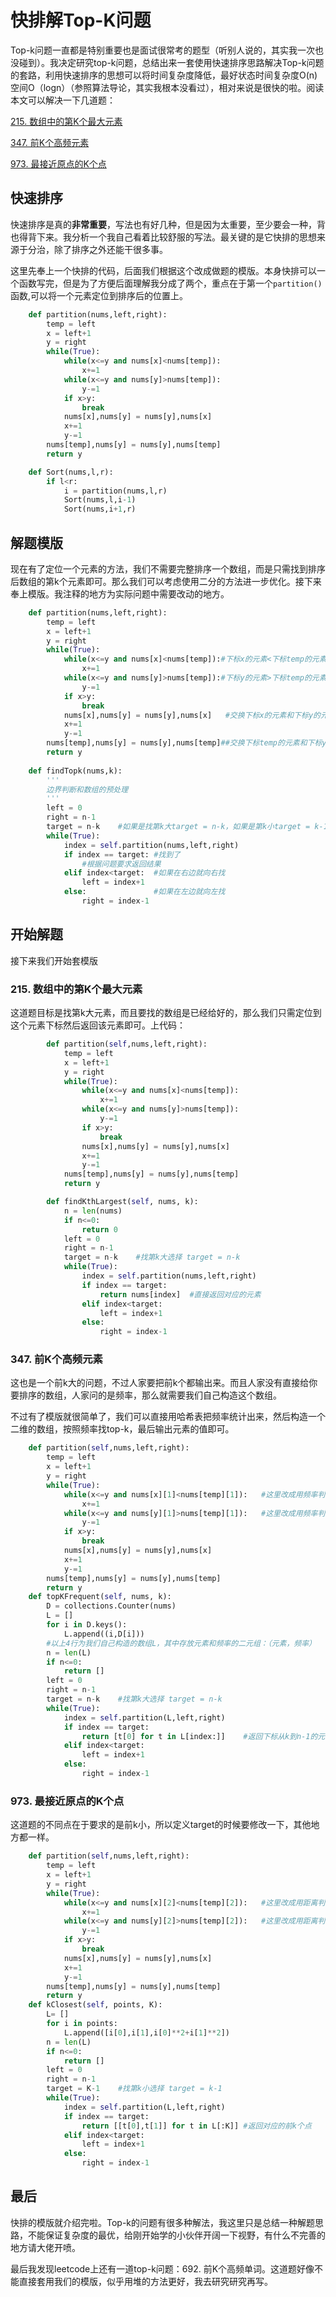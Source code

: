 # 快排解Top-K问题

Top-k问题一直都是特别重要也是面试很常考的题型（听别人说的，其实我一次也没碰到）。我决定研究top-k问题，总结出来一套使用快速排序思路解决Top-k问题的套路，利用快速排序的思想可以将时间复杂度降低，最好状态时间复杂度O(n)空间O（logn）（参照算法导论，其实我根本没看过），相对来说是很快的啦。阅读本文可以解决一下几道题：

[215. 数组中的第K个最大元素](https://leetcode-cn.com/problems/kth-largest-element-in-an-array/)

[347. 前K个高频元素](https://leetcode-cn.com/problems/top-k-frequent-elements/)

[973. 最接近原点的K个点](https://leetcode-cn.com/problems/k-closest-points-to-origin/)

## 快速排序

快速排序是真的**非常重要**，写法也有好几种，但是因为太重要，至少要会一种，背也得背下来。我分析一个我自己看着比较舒服的写法。最关键的是它快排的思想来源于分治，除了排序之外还能干很多事。

这里先奉上一个快排的代码，后面我们根据这个改成做题的模版。本身快排可以一个函数写完，但是为了方便后面理解我分成了两个，重点在于第一个`partition()`函数,可以将一个元素定位到排序后的位置上。

```python
	def partition(nums,left,right):
		temp = left
		x = left+1
		y = right
		while(True):
			while(x<=y and nums[x]<nums[temp]):
				x+=1
			while(x<=y and nums[y]>nums[temp]):
				y-=1
			if x>y:
				break
			nums[x],nums[y] = nums[y],nums[x]
			x+=1
			y-=1
		nums[temp],nums[y] = nums[y],nums[temp]
		return y

	def Sort(nums,l,r):
		if l<r:
			i = partition(nums,l,r)
			Sort(nums,l,i-1)
			Sort(nums,i+1,r)
```
## 解题模版
现在有了定位一个元素的方法，我们不需要完整排序一个数组，而是只需找到排序后数组的第k个元素即可。那么我们可以考虑使用二分的方法进一步优化。接下来奉上模版。我注释的地方为实际问题中需要改动的地方。
```python
	def partition(nums,left,right):
		temp = left
		x = left+1
		y = right
		while(True):
			while(x<=y and nums[x]<nums[temp]):#下标x的元素<下标temp的元素大小
				x+=1
			while(x<=y and nums[y]>nums[temp]):#下标y的元素>下标temp的元素大小
				y-=1
			if x>y:
				break
			nums[x],nums[y] = nums[y],nums[x]	#交换下标x的元素和下标y的元素
			x+=1
			y-=1
		nums[temp],nums[y] = nums[y],nums[temp]##交换下标temp的元素和下标y的元素
		return y
	
	def findTopk(nums,k):
		'''
		边界判断和数组的预处理
		'''
		left = 0
		right = n-1
		target = n-k	#如果是找第k大target = n-k，如果是第k小target = k-1
		while(True):
			index = self.partition(nums,left,right)
			if index == target:	#找到了
				#根据问题要求返回结果
			elif index<target:	#如果在右边就向右找
				left = index+1
			else:				#如果在左边就向左找
				right = index-1
```	
## 开始解题
接下来我们开始套模版
### 215. 数组中的第K个最大元素
这道题目标是找第k大元素，而且要找的数组是已经给好的，那么我们只需定位到这个元素下标然后返回该元素即可。上代码：
```python
		def partition(self,nums,left,right):
			temp = left
			x = left+1
			y = right
			while(True):
				while(x<=y and nums[x]<nums[temp]):
					x+=1
				while(x<=y and nums[y]>nums[temp]):
					y-=1
				if x>y:
					break
				nums[x],nums[y] = nums[y],nums[x]
				x+=1
				y-=1
			nums[temp],nums[y] = nums[y],nums[temp]
			return y

		def findKthLargest(self, nums, k):
			n = len(nums)
			if n<=0:
				return 0
			left = 0
			right = n-1
			target = n-k	#找第k大选择 target = n-k
			while(True):
				index = self.partition(nums,left,right)
				if index == target:
					return nums[index]	#直接返回对应的元素
				elif index<target:
					left = index+1
				else:
					right = index-1
```
### 347. 前K个高频元素
这也是一个前k大的问题，不过人家要把前k个都输出来。而且人家没有直接给你要排序的数组，人家问的是频率，那么就需要我们自己构造这个数组。

不过有了模版就很简单了，我们可以直接用哈希表把频率统计出来，然后构造一个二维的数组，按照频率找top-k，最后输出元素的值即可。
```python
	def partition(self,nums,left,right):
		temp = left
		x = left+1
		y = right
		while(True):
			while(x<=y and nums[x][1]<nums[temp][1]):	#这里改成用频率判断
				x+=1
			while(x<=y and nums[y][1]>nums[temp][1]):	#这里改成用频率判断
				y-=1        
			if x>y:
				break
			nums[x],nums[y] = nums[y],nums[x]
			x+=1
			y-=1     
		nums[temp],nums[y] = nums[y],nums[temp]
		return y
	def topKFrequent(self, nums, k):
		D = collections.Counter(nums)
		L = []
		for i in D.keys():
			L.append((i,D[i]))
		#以上4行为我们自己构造的数组L，其中存放元素和频率的二元组：（元素，频率）
		n = len(L)
		if n<=0:
			return []
		left = 0
		right = n-1
		target = n-k	#找第k大选择 target = n-k
		while(True):
			index = self.partition(L,left,right)
			if index == target:
				return [t[0] for t in L[index:]]	#返回下标从k到n-1的元素
			elif index<target:
				left = index+1
			else:
				right = index-1
```
### 973. 最接近原点的K个点
这道题的不同点在于要求的是前k小，所以定义target的时候要修改一下，其他地方都一样。
```python
	def partition(self,nums,left,right):
		temp = left
		x = left+1
		y = right
		while(True):
			while(x<=y and nums[x][2]<nums[temp][2]):	#这里改成用距离判断
				x+=1
			while(x<=y and nums[y][2]>nums[temp][2]):	#这里改成用距离判断
				y-=1        
			if x>y:
				break
			nums[x],nums[y] = nums[y],nums[x]
			x+=1
			y-=1     
		nums[temp],nums[y] = nums[y],nums[temp]
		return y
	def kClosest(self, points, K):
		L= []
		for i in points:
			L.append([i[0],i[1],i[0]**2+i[1]**2])
		n = len(L)
		if n<=0:
			return []
		left = 0
		right = n-1
		target = K-1	#找第k小选择 target = k-1
		while(True):
			index = self.partition(L,left,right)
			if index == target:
				return [[t[0],t[1]] for t in L[:K]]	#返回对应的前k个点
			elif index<target:
				left = index+1
			else:
				right = index-1
```
## 最后
快排的模版就介绍完啦。Top-k的问题有很多种解法，我这里只是总结一种解题思路，不能保证复杂度的最优，给刚开始学的小伙伴开阔一下视野，有什么不完善的地方请大佬开喷。

最后我发现leetcode上还有一道top-k问题：692. 前K个高频单词。这道题好像不能直接套用我们的模版，似乎用堆的方法更好，我去研究研究再写。
